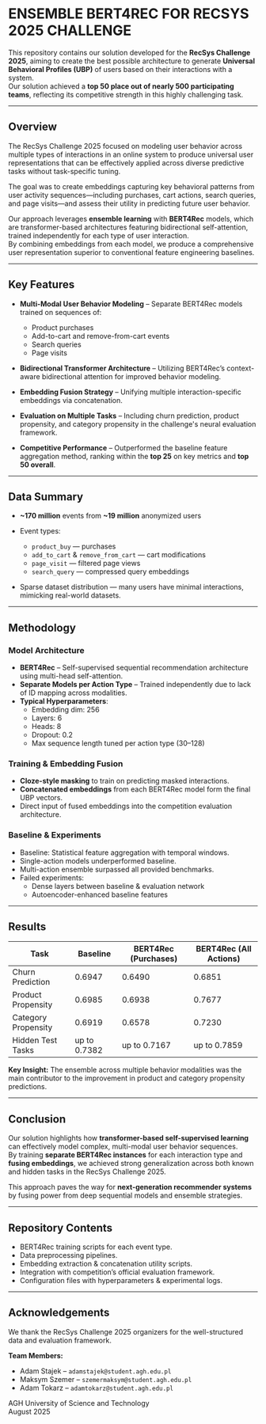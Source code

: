 # ENSEMBLE BERT4REC FOR RECSYS 2025 CHALLENGE

This repository contains our solution developed for the **RecSys Challenge 2025**, aiming to create the best possible architecture to generate **Universal Behavioral Profiles (UBP)** of users based on their interactions with a system.  
Our solution achieved a **top 50 place out of nearly 500 participating teams**, reflecting its competitive strength in this highly challenging task.

---

## Overview

The RecSys Challenge 2025 focused on modeling user behavior across multiple types of interactions in an online system to produce universal user representations that can be effectively applied across diverse predictive tasks without task-specific tuning.  

The goal was to create embeddings capturing key behavioral patterns from user activity sequences—including purchases, cart actions, search queries, and page visits—and assess their utility in predicting future user behavior.

Our approach leverages **ensemble learning** with **BERT4Rec** models, which are transformer-based architectures featuring bidirectional self-attention, trained independently for each type of user interaction.  
By combining embeddings from each model, we produce a comprehensive user representation superior to conventional feature engineering baselines.

---

## Key Features

- **Multi-Modal User Behavior Modeling** – Separate BERT4Rec models trained on sequences of:
  - Product purchases
  - Add-to-cart and remove-from-cart events
  - Search queries
  - Page visits

- **Bidirectional Transformer Architecture** – Utilizing BERT4Rec’s context-aware bidirectional attention for improved behavior modeling.

- **Embedding Fusion Strategy** – Unifying multiple interaction-specific embeddings via concatenation.

- **Evaluation on Multiple Tasks** – Including churn prediction, product propensity, and category propensity in the challenge's neural evaluation framework.

- **Competitive Performance** – Outperformed the baseline feature aggregation method, ranking within the **top 25** on key metrics and **top 50 overall**.

---

## Data Summary

- **~170 million** events from **~19 million** anonymized users  
- Event types:
  - `product_buy` — purchases
  - `add_to_cart` & `remove_from_cart` — cart modifications
  - `page_visit` — filtered page views
  - `search_query` — compressed query embeddings

- Sparse dataset distribution — many users have minimal interactions, mimicking real-world datasets.

---

## Methodology

### Model Architecture
- **BERT4Rec** – Self-supervised sequential recommendation architecture using multi-head self-attention.
- **Separate Models per Action Type** – Trained independently due to lack of ID mapping across modalities.
- **Typical Hyperparameters**:
  - Embedding dim: 256
  - Layers: 6
  - Heads: 8
  - Dropout: 0.2
  - Max sequence length tuned per action type (30–128)

### Training & Embedding Fusion
- **Cloze-style masking** to train on predicting masked interactions.
- **Concatenated embeddings** from each BERT4Rec model form the final UBP vectors.
- Direct input of fused embeddings into the competition evaluation architecture.

### Baseline & Experiments
- Baseline: Statistical feature aggregation with temporal windows.
- Single-action models underperformed baseline.
- Multi-action ensemble surpassed all provided benchmarks.
- Failed experiments:
  - Dense layers between baseline & evaluation network
  - Autoencoder-enhanced baseline features

---

## Results

| Task                | Baseline  | BERT4Rec (Purchases) | BERT4Rec (All Actions) |
|---------------------|-----------|----------------------|------------------------|
| Churn Prediction    | 0.6947    | 0.6490               | 0.6851                 |
| Product Propensity  | 0.6985    | 0.6938               | 0.7677                 |
| Category Propensity | 0.6919    | 0.6578               | 0.7230                 |
| Hidden Test Tasks   | up to 0.7382 | up to 0.7167       | up to 0.7859           |

**Key Insight:** The ensemble across multiple behavior modalities was the main contributor to the improvement in product and category propensity predictions.

---

## Conclusion

Our solution highlights how **transformer-based self-supervised learning** can effectively model complex, multi-modal user behavior sequences.  
By training **separate BERT4Rec instances** for each interaction type and **fusing embeddings**, we achieved strong generalization across both known and hidden tasks in the RecSys Challenge 2025.

This approach paves the way for **next-generation recommender systems** by fusing power from deep sequential models and ensemble strategies.

---

## Repository Contents

- BERT4Rec training scripts for each event type.
- Data preprocessing pipelines.
- Embedding extraction & concatenation utility scripts.
- Integration with competition’s official evaluation framework.
- Configuration files with hyperparameters & experimental logs.

---

## Acknowledgements
We thank the RecSys Challenge 2025 organizers for the well-structured data and evaluation framework.

**Team Members:**  
- Adam Stajek – `adamstajek@student.agh.edu.pl`  
- Maksym Szemer – `szemermaksym@student.agh.edu.pl`  
- Adam Tokarz – `adamtokarz@student.agh.edu.pl`

AGH University of Science and Technology  
August 2025
